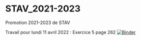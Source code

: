 # STAV_2021-2023
Promotion 2021-2023 de STAV

Travail pour lundi 11 avril 2022 : Exercice 5 page 262 
[![Binder](https://mybinder.org/badge_logo.svg)](https://mybinder.org/v2/gh/CoSopLycee/STAV_2021-2023.git/main?filepath=Exercice5page262.ipynb)
